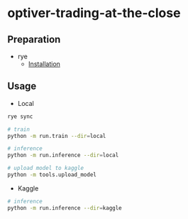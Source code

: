 # optiver-trading-at-the-close

## Preparation
- rye
  - [Installation](https://rye-up.com/guide/installation/)

## Usage
- Local
```bash
rye sync

# train
python -m run.train --dir=local

# inference
python -m run.inference --dir=local

# upload model to kaggle
python -m tools.upload_model
```
- Kaggle
```bash
# inference
python -m run.inference --dir=kaggle
```
